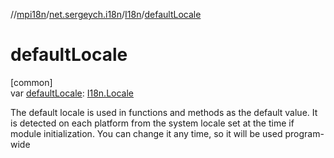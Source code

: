 //[mpi18n](../../../index.md)/[net.sergeych.i18n](../index.md)/[I18n](index.md)/[defaultLocale](default-locale.md)

# defaultLocale

[common]\
var [defaultLocale](default-locale.md): [I18n.Locale](-locale/index.md)

The default locale is used in functions and methods as the default value. It is detected on each platform from the system locale set at the time if module initialization. You can change it any time, so it will be used program-wide
